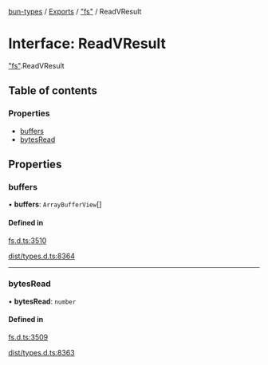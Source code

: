 [bun-types](../README.md) / [Exports](../modules.md) / ["fs"](../modules/fs_.md) / ReadVResult

# Interface: ReadVResult

["fs"](../modules/fs_.md).ReadVResult

## Table of contents

### Properties

- [buffers](fs_.ReadVResult.md#buffers)
- [bytesRead](fs_.ReadVResult.md#bytesread)

## Properties

### buffers

• **buffers**: `ArrayBufferView`[]

#### Defined in

[fs.d.ts:3510](https://github.com/valgaze/bun-types/blob/5e53f27/fs.d.ts#L3510)

[dist/types.d.ts:8364](https://github.com/valgaze/bun-types/blob/5e53f27/dist/types.d.ts#L8364)

___

### bytesRead

• **bytesRead**: `number`

#### Defined in

[fs.d.ts:3509](https://github.com/valgaze/bun-types/blob/5e53f27/fs.d.ts#L3509)

[dist/types.d.ts:8363](https://github.com/valgaze/bun-types/blob/5e53f27/dist/types.d.ts#L8363)
